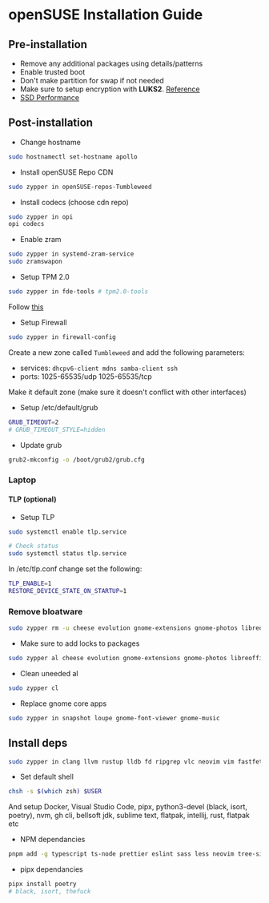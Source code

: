 # openSUSE Installation Guide

## Pre-installation

- Remove any additional packages using details/patterns
- Enable trusted boot
- Don't make partition for swap if not needed
- Make sure to setup encryption with **LUKS2**. [Reference](https://en.opensuse.org/SDB:Encrypted_root_file_system)
- [SSD Performance](https://en.opensuse.org/SDB:SSD_performance)

## Post-installation

- Change hostname

```bash
sudo hostnamectl set-hostname apollo
```

- Install openSUSE Repo CDN

```bash
sudo zypper in openSUSE-repos-Tumbleweed
```

- Install codecs (choose cdn repo)

```bash
sudo zypper in opi
opi codecs
```

- Enable zram

```bash
sudo zypper in systemd-zram-service
sudo zramswapon
```

- Setup TPM 2.0

```bash
sudo zypper in fde-tools # tpm2.0-tools
```

Follow [this](https://en.opensuse.org/SDB:Encrypted_root_file_system)

- Setup Firewall

```bash
sudo zypper in firewall-config
```

Create a new zone called `Tumbleweed` and add the following parameters:

- services: `dhcpv6-client mdns samba-client ssh`
- ports: 1025-65535/udp 1025-65535/tcp

Make it default zone (make sure it doesn't conflict with other interfaces)

- Setup /etc/default/grub

```sh
GRUB_TIMEOUT=2
# GRUB_TIMEOUT_STYLE=hidden
```

- Update grub

```bash
grub2-mkconfig -o /boot/grub2/grub.cfg
```

### Laptop

#### TLP (optional)

- Setup TLP

```bash
sudo systemctl enable tlp.service

# Check status
sudo systemctl status tlp.service
```

In /etc/tlp.conf change set the following:

```sh
TLP_ENABLE=1
RESTORE_DEVICE_STATE_ON_STARTUP=1
```

### Remove bloatware

```sh
sudo zypper rm -u cheese evolution gnome-extensions gnome-photos libreoffice opensuse-welcome patterns-desktop-imaging patterns-desktop-multimedia patterns-gnome-gnome_games patterns-gnome-gnome_office patterns-office-office polari transmission-gtk eog gnome-console
```

- Make sure to add locks to packages

```bash
sudo zypper al cheese evolution gnome-extensions gnome-photos libreoffice opensuse-welcome patterns-desktop-imaging patterns-desktop-multimedia patterns-gnome-gnome_games patterns-gnome-gnome_office patterns-office-office polari transmission-gtk eog gnome-console
```

- Clean uneeded al

```sh
sudo zypper cl
```

- Replace gnome core apps

```sh
sudo zypper in snapshot loupe gnome-font-viewer gnome-music
```

## Install deps

```sh
sudo zypper in clang llvm rustup lldb fd ripgrep vlc neovim vim fastfetch bat fzf eza zoxide curl jetbrains-mono-fonts lazygit fetchmsttfonts zsh kitty torbrowser-launcher steam-devices gh google-noto-fonts chezmoi
```

- Set default shell

```sh
chsh -s $(which zsh) $USER
```

And setup Docker, Visual Studio Code, pipx, python3-devel (black, isort, poetry), nvm, gh cli, bellsoft jdk, sublime text, flatpak, intellij, rust, flatpak etc

- NPM dependancies

```bash
pnpm add -g typescript ts-node prettier eslint sass less neovim tree-sitter-cli @angular/cli tldr
```

- pipx dependancies

```sh
pipx install poetry
# black, isort, thefuck
```
